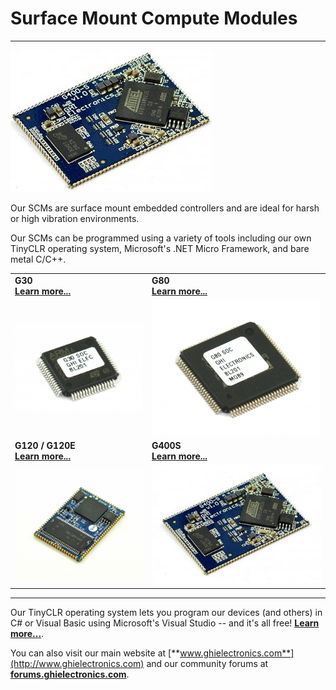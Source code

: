 # Surface Mount Compute Modules
---
![G400S](images/g400s_noborder.jpg)

Our SCMs are surface mount embedded controllers and are ideal for harsh or high vibration environments.

Our SCMs can be programmed using a variety of tools including our own TinyCLR operating system, Microsoft's .NET Micro Framework, and bare metal C/C++.

|  |  |
|--|--|
| **G30** </br> [**Learn more...**](g30.md) | **G80** </br> [**Learn more...**](g80.md) |
| [![G30](images/g30.jpg)](g30.md) | [![G80](images/g80.jpg)](g80.md) |
| **G120 / G120E** </br> [**Learn more...**](g120.md) | **G400S** </br> [**Learn more...**](g400s.md) |
| [![G120](images/g120.jpg)](g120.md) | [![G400S](images/g400s.jpg)](g400s.md) |
 
***

Our TinyCLR operating system lets you program our devices (and others) in C# or Visual Basic using Microsoft's Visual Studio -- and it's all free!  [**Learn more...**](../../software/tinyclr/intro.md).

You can also visit our main website at [**www.ghielectronics.com**](http://www.ghielectronics.com) and our community forums at [**forums.ghielectronics.com**](https://forums.ghielectronics.com/).